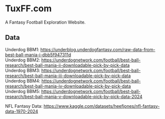 # TuxFF.com

A Fantasy Football Exploration Website.

## Data
Underdog BBM1: https://underblog.underdogfantasy.com/raw-data-from-best-ball-mania-i-dbb5f947311d  
Underdog BBM2: https://underdognetwork.com/football/best-ball-research/best-ball-mania-ii-downloadable-pick-by-pick-data  
Underdog BBM3: https://underdognetwork.com/football/best-ball-research/best-ball-mania-iii-downloadable-pick-by-pick-data  
Underdog BBM4: https://underdognetwork.com/football/best-ball-research/best-ball-mania-iv-downloadable-pick-by-pick-data  
Underdog BBM5: https://underdognetwork.com/football/best-ball-research/best-ball-mania-v-downloadable-pick-by-pick-data-2024

NFL Fantasy Data: https://www.kaggle.com/datasets/heefjones/nfl-fantasy-data-1970-2024
